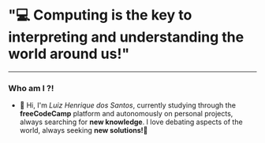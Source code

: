 # "💻 Computing is the key to interpreting and understanding the world around us!"

<hr>

### Who am I ?!
- 👋 Hi, I'm *Luiz Henrique dos Santos*, currently studying through the **freeCodeCamp** platform and autonomously on personal projects, always searching for **new knowledge**. I love debating aspects of the world, always seeking **new solutions!**🚀


